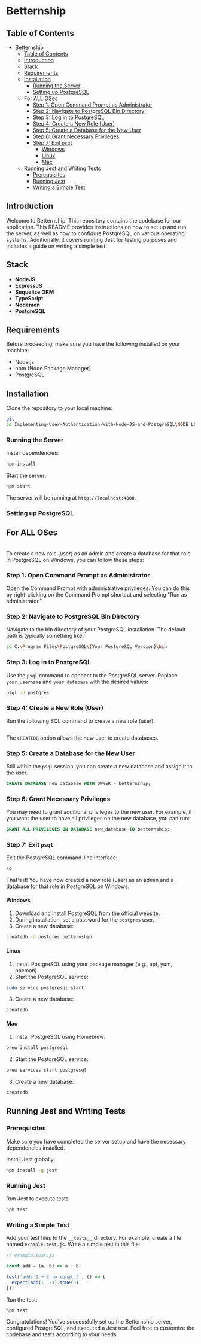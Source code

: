# Betternship

## Table of Contents

- [Betternship](#betternship)
  - [Table of Contents](#table-of-contents)
  - [Introduction](#introduction)
  - [Stack](#stack)
  - [Requirements](#requirements)
  - [Installation](#installation)
    - [Running the Server](#running-the-server)
    - [Setting up PostgreSQL](#setting-up-postgresql)
  - [For ALL OSes](#for-all-oses)
    - [Step 1: Open Command Prompt as Administrator](#step-1-open-command-prompt-as-administrator)
    - [Step 2: Navigate to PostgreSQL Bin Directory](#step-2-navigate-to-postgresql-bin-directory)
    - [Step 3: Log in to PostgreSQL](#step-3-log-in-to-postgresql)
    - [Step 4: Create a New Role (User)](#step-4-create-a-new-role-user)
    - [Step 5: Create a Database for the New User](#step-5-create-a-database-for-the-new-user)
    - [Step 6: Grant Necessary Privileges](#step-6-grant-necessary-privileges)
    - [Step 7: Exit `psql`](#step-7-exit-psql)
      - [Windows](#windows)
      - [Linux](#linux)
      - [Mac](#mac)
  - [Running Jest and Writing Tests](#running-jest-and-writing-tests)
    - [Prerequisites](#prerequisites)
    - [Running Jest](#running-jest)
    - [Writing a Simple Test](#writing-a-simple-test)

## Introduction

Welcome to Betternship! This repository contains the codebase for our application. This README provides instructions on how to set up and run the server, as well as how to configure PostgreSQL on various operating systems. Additionally, it covers running Jest for testing purposes and includes a guide on writing a simple test.

## Stack

- <b>NodeJS</b>
- <b>ExpressJS</b>
- <b>Sequelize ORM</b>
- <b>TypeScript</b>
- <b>Nodemon</b>
- <b>PostgreSQL</b>

## Requirements

Before proceeding, make sure you have the following installed on your machine:

- Node.js
- npm (Node Package Manager)
- PostgreSQL

## Installation

Clone the repository to your local machine:

```bash
git 
cd Implementing-User-Authentication-With-Node-JS-and-PostgreSQL\NODE_LOGIN
```

### Running the Server

Install dependencies:

```bash
npm install
```

Start the server:

```bash
npm start
```

The server will be running at `http://localhost:4000`.

### Setting up PostgreSQL


## <b>For ALL OSes</b>

<br>
To create a new role (user) as an admin and create a database for that role in PostgreSQL on Windows, you can follow these steps:

### Step 1: Open Command Prompt as Administrator
Open the Command Prompt with administrative privileges. You can do this by right-clicking on the Command Prompt shortcut and selecting "Run as administrator."

### Step 2: Navigate to PostgreSQL Bin Directory
Navigate to the bin directory of your PostgreSQL installation. The default path is typically something like:

```bash
cd C:\Program Files\PostgreSQL\{Your PostgreSQL Version}\bin
```

### Step 3: Log in to PostgreSQL
Use the `psql` command to connect to the PostgreSQL server. Replace `your_username` and `your_database` with the desired values:

```bash
psql -U postgres
```

### Step 4: Create a New Role (User)
Run the following SQL command to create a new role (user). 

```sql

```

The `CREATEDB` option allows the new user to create databases.

### Step 5: Create a Database for the New User
Still within the `psql` session, you can create a new database and assign it to the user.

```sql
CREATE DATABASE new_database WITH OWNER = betternship;
```

### Step 6: Grant Necessary Privileges
You may need to grant additional privileges to the new user. For example, if you want the user to have all privileges on the new database, you can run:

```sql
GRANT ALL PRIVILEGES ON DATABASE new_database TO betternship;
```

### Step 7: Exit `psql`
Exit the PostgreSQL command-line interface:

```sql
\q
```

That's it! You have now created a new role (user) as an admin and a database for that role in PostgreSQL on Windows.

#### Windows

1. Download and install PostgreSQL from the [official website](https://www.postgresql.org/download/windows/).
2. During installation, set a password for the `postgres` user.
3. Create a new database:

```bash
createdb -U postgres betternship
```

#### Linux

1. Install PostgreSQL using your package manager (e.g., apt, yum, pacman).
2. Start the PostgreSQL service:

```bash
sudo service postgresql start
```

3. Create a new database:

```bash
createdb 
```

#### Mac

1. Install PostgreSQL using Homebrew:

```bash
brew install postgresql
```

2. Start the PostgreSQL service:

```bash
brew services start postgresql
```

3. Create a new database:

```bash
createdb 
```

## Running Jest and Writing Tests

### Prerequisites

Make sure you have completed the server setup and have the necessary dependencies installed.

Install Jest globally:

```bash
npm install -g jest
```

### Running Jest

Run Jest to execute tests:

```bash
npm test
```

### Writing a Simple Test

Add your test files to the `__tests__` directory. For example, create a file named `example.test.js`. Write a simple test in this file:

```javascript
// example.test.js

const add = (a, b) => a + b;

test('adds 1 + 2 to equal 3', () => {
  expect(add(1, 2)).toBe(3);
});
```

Run the test:

```bash
npm test
```

Congratulations! You've successfully set up the Betternship server, configured PostgreSQL, and executed a Jest test. Feel free to customize the codebase and tests according to your needs.